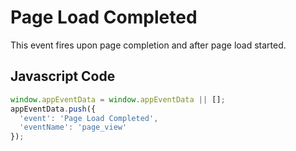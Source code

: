 # Page Load Completed
This event fires upon page completion and after page load started.
## Javascript Code
```js
window.appEventData = window.appEventData || [];
appEventData.push({
  'event': 'Page Load Completed',
  'eventName': 'page_view'
});
```
